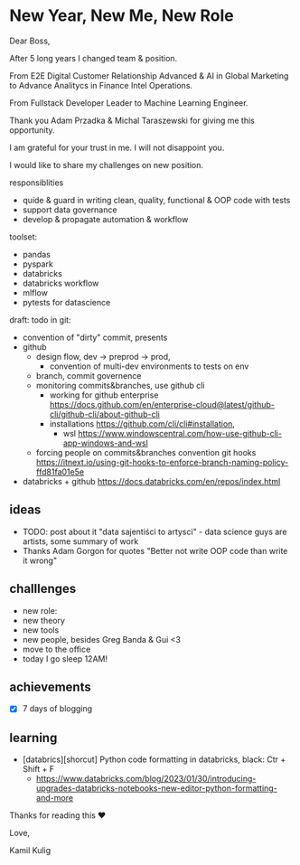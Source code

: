 # New Year, New Me, New Role

Dear Boss,

After 5 long years I changed team & position. 

From E2E Digital Customer Relationship Advanced & AI in Global Marketing to Advance Analitycs in Finance Intel Operations. 

From Fullstack Developer Leader to Machine Learning Engineer.

Thank you Adam Przadka & Michal Taraszewski for giving me this opportunity.

I am grateful for your trust in me. I will not disappoint you.

I would like to share my challenges on new position.


responsiblities
* quide & guard in writing clean, quality, functional & OOP code with tests
* support data governance
* develop & propagate automation & workflow

toolset:
* pandas
* pyspark
* databricks
* databricks workflow
* mlflow
* pytests for datascience

 
draft: todo in git:
* convention of "dirty" commit, presents
* github
  * design flow, dev -> preprod -> prod, 
    * convention of multi-dev environments to tests on env
  * branch, commit governence 
  * monitoring commits&branches, use github cli
    * working for github enterprise https://docs.github.com/en/enterprise-cloud@latest/github-cli/github-cli/about-github-cli
    * installations https://github.com/cli/cli#installation, 
      * wsl https://www.windowscentral.com/how-use-github-cli-app-windows-and-wsl
  * forcing people on commits&branches convention git hooks https://itnext.io/using-git-hooks-to-enforce-branch-naming-policy-ffd81fa01e5e
* databricks + github https://docs.databricks.com/en/repos/index.html


## ideas
* TODO: post about it "data sajentiści to artysci" - data science guys are artists, some summary of work 
* Thanks Adam Gorgon for quotes "Better not write OOP code than write it wrong"

## challlenges
* new role:
 * new theory
 * new tools
 * new people, besides Greg Banda & Gui <3
* move to the office
* today I go sleep 12AM!

## achievements
- [X] 7 days of blogging


## learning 
* [databrics][shorcut] Python code formatting in databricks, black: Ctr + Shift + F
  * https://www.databricks.com/blog/2023/01/30/introducing-upgrades-databricks-notebooks-new-editor-python-formatting-and-more


Thanks for reading this ❤️

Love,

Kamil Kulig

